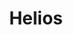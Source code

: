 ---
title: Helios
name: helios
description: TODO
image-preview: placeholder.png
image-full: placeholder.png
live-preview: false
platforms: windows
priority: 30
published: false
layout: page
---